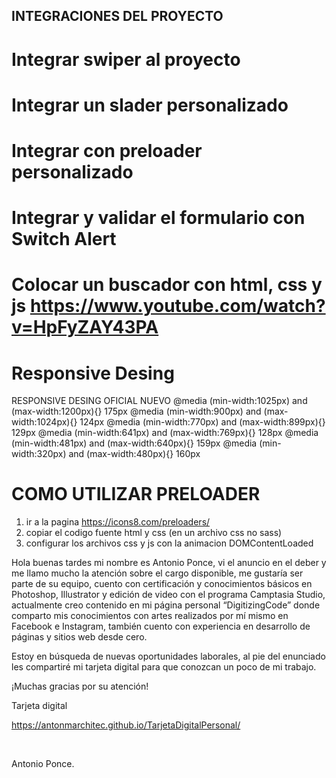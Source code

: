 ## INTEGRACIONES DEL PROYECTO
# Integrar swiper al proyecto
# Integrar un slader personalizado
# Integrar con preloader personalizado
# Integrar y validar el formulario con Switch Alert
# Colocar un buscador con html, css y js       https://www.youtube.com/watch?v=HpFyZAY43PA



# Responsive Desing
  RESPONSIVE DESING OFICIAL NUEVO
@media (min-width:1025px) and (max-width:1200px){}     175px
@media (min-width:900px)  and (max-width:1024px){}     124px
@media (min-width:770px)  and (max-width:899px){}      129px
@media (min-width:641px)  and (max-width:769px){}      128px
@media (min-width:481px)  and (max-width:640px){}      159px
@media (min-width:320px)  and (max-width:480px){}      160px


# COMO UTILIZAR PRELOADER
1. ir a la pagina https://icons8.com/preloaders/
2. copiar el codigo fuente html y css (en un archivo css no sass)
3. configurar los archivos css y js con la animacion DOMContentLoaded



Hola buenas tardes mi nombre es Antonio Ponce, vi el anuncio en el deber y me llamo mucho la atención sobre el cargo disponible, me gustaría ser parte de su equipo, cuento con certificación y conocimientos básicos en Photoshop, Illustrator y edición de video con el programa Camptasia Studio, actualmente creo contenido en mi página personal “DigitizingCode” donde comparto mis conocimientos con artes realizados por mí mismo en Facebook e Instagram, también cuento con experiencia en desarrollo de páginas y sitios web desde cero.

Estoy en búsqueda de nuevas oportunidades laborales, al pie del enunciado les compartiré mi tarjeta digital para que conozcan un poco de mi trabajo.


¡Muchas gracias por su atención!



Tarjeta digital

https://antonmarchitec.github.io/TarjetaDigitalPersonal/

 

Antonio Ponce.  


 